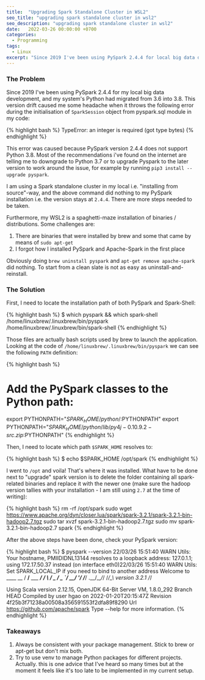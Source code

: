 ```yaml
---
title:  "Upgrading Spark Standalone Cluster in WSL2"
seo_title: "upgrading spark standalone cluster in wsl2"
seo_description: "upgrading spark standalone cluster in wsl2"
date:   2022-03-26 00:00:00 +0700
categories:
  - Programming
tags:
  - Linux
excerpt: "Since 2019 I've been using PySpark 2.4.4 for local big data development, and my system's version of Python had moved from 3.6 into 3.8...."
---
```

### The Problem
Since 2019 I've been using PySpark 2.4.4 for my local big data development, and my system's Python had migrated from 3.6 into 3.8. This version drift caused me some headache when it throws the following error during the initialisation of `SparkSession` object from pyspark.sql module in my code:

{% highlight bash %}
TypeError: an integer is required (got type bytes)
{% endhighlight %}

This error was caused because PySpark version 2.4.4 does not support Python 3.8. Most of the recommendations i've found on the internet are telling me to downgrade to Python 3.7 or to upgrade Pyspark to the later version to work around the issue, for example by running `pip3 install --upgrade pyspark`.

I am using a Spark standalone cluster in my local i.e. "installing from source"-way, and the above command did nothing to my PySpark installation i.e. the version stays at `2.4.4`. There are more steps needed to be taken.

Furthermore, my WSL2 is a spaghetti-maze installation of binaries / distributions. Some challenges are:
1. There are binaries that were installed by brew and some that came by means of `sudo apt-get`
2. I forgot how I installed PySpark and Apache-Spark in the first place

Obviously doing `brew uninstall pyspark` and `apt-get remove apache-spark` did nothing. To start from a clean slate is not as easy as uninstall-and-reinstall.

### The Solution
First, I need to locate the installation path of both PySpark and Spark-Shell:

{% highlight bash %}
$ which pyspark && which spark-shell
/home/linuxbrew/.linuxbrew/bin/pyspark
/home/linuxbrew/.linuxbrew/bin/spark-shell
{% endhighlight %}

Those files are actually bash scripts used by brew to launch the application. Looking at the code of `/home/linuxbrew/.linuxbrew/bin/pyspark` we can see the following `PATH` definition:

{% highlight bash %}
# Add the PySpark classes to the Python path:
export PYTHONPATH="${SPARK_HOME}/python/:$PYTHONPATH"
export PYTHONPATH="${SPARK_HOME}/python/lib/py4j-0.10.9.2-src.zip:$PYTHONPATH"
{% endhighlight %}

Then, I need to locate which path `$SPARK_HOME` resolves to:

{% highlight bash %}
$ echo $SPARK_HOME
/opt/spark
{% endhighlight %}

I went to `/opt` and voila! That's where it was installed. What have to be done next to "upgrade" spark version is to delete the folder containing all spark-related binaries and replace it with the newer one (make sure the hadoop version tallies with your installation - I am still using `2.7` at the time of writing):

{% highlight bash %}
rm -rf /opt/spark
sudo wget https://www.apache.org/dyn/closer.lua/spark/spark-3.2.1/spark-3.2.1-bin-hadoop2.7.tgz
sudo tar xvzf spark-3.2.1-bin-hadoop2.7.tgz
sudo mv spark-3.2.1-bin-hadoop2.7 spark
{% endhighlight %}

After the above steps have been done, check your PySpark version:

{% highlight bash %}
$ pyspark --version
22/03/26 15:51:40 WARN Utils: Your hostname, PMIIDIDNL13144 resolves to a loopback address: 127.0.1.1; using 172.17.50.37 instead (on interface eth0)22/03/26 15:51:40 WARN Utils: Set SPARK_LOCAL_IP if you need to bind to another address
Welcome to
      ____              __
     / __/__  ___ _____/ /__
    _\ \/ _ \/ _ `/ __/  '_/
   /___/ .__/\_,_/_/ /_/\_\   version 3.2.1
      /_/

Using Scala version 2.12.15, OpenJDK 64-Bit Server VM, 1.8.0_292
Branch HEAD
Compiled by user hgao on 2022-01-20T20:15:47Z
Revision 4f25b3f71238a00508a356591553f2dfa89f8290
Url https://github.com/apache/spark
Type --help for more information.
{% endhighlight %}

### Takeaways

1. Always be consistent with your package management. Stick to brew or apt-get but don't mix both.
2. Try to use venv to manage Python packages for different projects. Actually. this is one advice that I've heard so many times but at the moment it feels like it's too late to be implemented in my current setup.